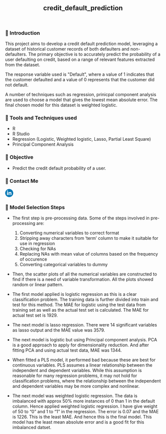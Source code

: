 <h2 align="center">credit_default_prediction</h2>
<br>
<h3> 📄 Introduction</h3>
This project aims to develop a credit default prediction model, leveraging a dataset of historical customer records of both defaulters and non-defaulters. The primary objective is to accurately predict the probability of a user defaulting on credit, based on a range of relevant features extracted from the dataset.
    
The response variable used is "Default", where a value of 1 indicates that the customer defaulted and a value of 0 represents that the customer did not default.

A number of techniques such as regression, prinicpal component analysis are used to choose a model that gives the lowest mean absolute error. The final chosen model for this dataset is weighted logistic.
</br>
<h3>🔨 Tools and Techniques used</h3>

- R
- R Studio
- Regression (Logistic, Weighted logistic, Lasso, Partial Least Square)
- Principal Component Analysis

<h3> 🔭 Objective</h3>

- Predict the credit default probability of a user. 

<h3>🔗 Contact Me</h3>
 <a href='https://www.linkedin.com/in/aishwarya-ucd/'><img align='center' alt="linkedin" src="https://raw.githubusercontent.com/shahbajjamil/Social-Meadia-Icons/master/Icons-logos/linkedin-circle.png" height='26px'/></a>



<h3>🔄 Model Selection Steps</h3>

- The first step is pre-processing data. Some of the steps involved in pre-processing are: 
  1. Converting numerical variables to correct format 
  2. Stripping away characters from ‘term’ column to make it suitable for use in regression 
  3. Checking for NAs 
  4. Replacing NAs with mean value of columns based on the frequency of occurence 
  5. Converting categorical variables to dummy

- Then, the scatter plots of all the numerical variables are constructed to find if there is a need of variable transformation. All the plots showed random or linear pattern.

- The first model applied is logistic regression as this is a clear classification problem. The training data is further divided into train and test for this method. The MAE for logistic using the test data from training set as well as the actual test set is calculated. The MAE for actual test set is 1929.
- The next model is lasso regression. There were 14 significant variables as lasso output and the MAE value was 3579.
- The next model is logistic but using Principal component analysis. PCA is a good approach to apply for dimensionality reduction. And after fitting PCA and using actual test data, MAE was 1344.
- When fitted a PLS model, it performed bad because these are best for continuous variables. PLS assumes a linear relationship between the independent and dependent variables. While this assumption is reasonable for many regression problems, it may not hold for classification problems, where the relationship between the independent and dependent variables may be more complex and nonlinear.
- The next model was weighted logistic regression. The data is imbalanced with approx 50% more instances of 0 than 1 in the default column. Hence applied weighted logistic regression. I have give weight of 50 to “0” and 1 to “1” in the regression. The error is 0.07 and the MAE is 1226. This is the least MAE. And hence this is the final model. This model has the least mean absolute error and is a good fit for this imbalanced datset.

